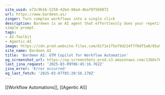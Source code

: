 ```yaml
---
site_uuid: e73c9b16-5258-42bd-98ad-4baf0f569872
url: https://www.bardeen.ai/
zinger: Turn complex workflows into a single click
description: Bardeen is an AI agent that effortlessly does your repetitive work with a
simple prompt.
tags:
- AI-Toolkit
- Agentic-AI
image: https://cdn.prod.website-files.com/61f1e1f5e79d214f7f0df5a0/65a932a0a97b2b23ff5b8682_share_image.webp
site_name: Bardeen AI
title: 'Bardeen AI: GTM Copilot for Workflow Automation'
og_screenshot_url: https://og-screenshots-prod.s3.amazonaws.com/1366x768/80/false/974116f6b2e6e477ff7a5644fd9e56477724a3f0c9f0c04580d405202de21df1.jpeg
last_jina_request: '2025-03-09T06:45:16.762Z'
jina_error: 'Error occurred'
og_last_fetch: '2025-03-07T05:20:56.170Z'
---
```

[[Workflow Automations]], [[Agentic AI]]



